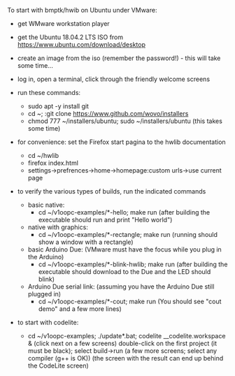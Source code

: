 To start with bmptk/hwib on Ubuntu under VMware:

- get WMware workstation player
- get the Ubuntu 18.04.2 LTS ISO from https://www.ubuntu.com/download/desktop
- create an image from the iso (remember the password!) - this will take some time...
- log in, open a terminal, click through the friendly welcome screens
- run these commands:
   - sudo apt -y install git
   - cd ~; :git clone https://www.github.com/wovo/installers
   - chmod 777 ~/installers/ubuntu; sudo ~/installers/ubuntu
   (this takes some time)
- for convenience: set the Firefox start pagina to the hwlib documentation
   - cd ~/hwlib
   - firefox index.html
   - settings->prefrences->home->homepage:custom urls->use current page   
   
- to verify the various types of builds, run the indicated commands
   - basic native:
      - cd ~/v1oopc-examples/*-hello; make run
      (after building the executable should run and print "Hello world")
   - native with graphics:
      - cd ~/v1oopc-examples/*-rectangle; make run
      (running should show a window with a rectangle)
   - basic Arduino Due:
      (VMware must have the focus while you plug in the Arduino)
      - cd ~/v1oopc-examples/*-blink-hwlib; make run
      (after building the executable should download to the Due and the LED should blink)
   - Arduino Due serial link:
      (assuming you have the Arduino Due still plugged in)
      - cd ~/v1oopc-examples/*-cout; make run 
      (You should see "cout demo" and a few more lines)
	  
- to start with codelite:
   - cd ~/v1oopc-examples; ./update*.bat; codelite __codelite.workspace &
   (click next on a few screens)
   double-click on the first project (it must be black); select build->run
   (a few more screens; select any compiler (g++ is OK))
   (the screen with the result can end up behind the CodeLite screen)
   



   
